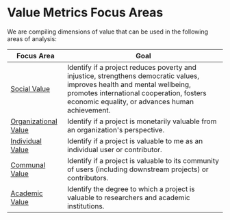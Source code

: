 # Value Metrics Focus Areas

We are compiling dimensions of value that can be used in the following areas of analysis:

Focus Area | Goal
--- | ---
[Social Value](social-value/) | Identify if a project reduces poverty and injustice, strengthens democratic values, improves health and mental wellbeing, promotes international cooperation, fosters economic equality, or advances human achievement.
[Organizational Value](organizational-value/) | Identify if a project is monetarily valuable from an organization's perspective.
[Individual Value](individual-value/) | Identify if a project is valuable to me as an individual user or contributor.
[Communal Value](communal-value/) | Identify if a project is valuable to its community of users (including downstream projects) or contributors.
[Academic Value](academic-value/) | Identify the degree to which a project is valuable to researchers and academic institutions.
